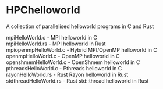 # HPChelloworld
A collection of parallelised helloworld programs in C and Rust

mpiHelloWorld.c  - MPI helloworld in C  
mpiHelloWorld.rs - MPI helloworld in Rust  
mpiopenmpHelloWorld.c - Hybrid MPI/OpenMP helloworld in C  
openmpHelloWorld.c - OpenMP helloworld in C  
openshmemHelloWorld.c - OpenShmem helloworld in C  
pthreadsHelloWorld.c - Pthreads helloworld in C  
rayonHelloWorld.rs - Rust Rayon helloworld in Rust  
stdthreadHelloWorld.rs - Rust std::thread helloworld in Rust  
